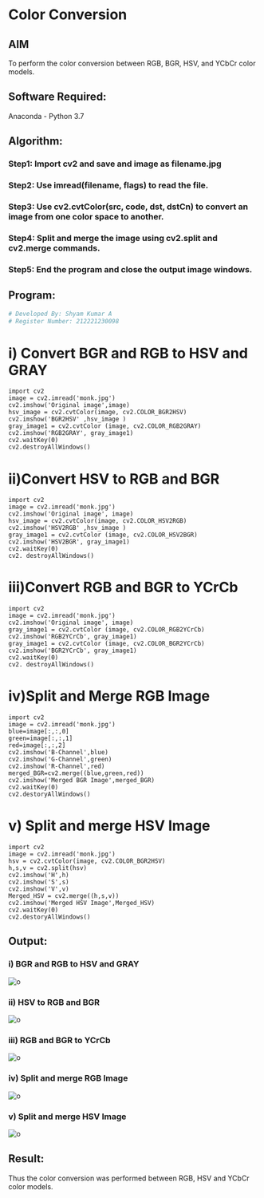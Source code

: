 # Color Conversion
## AIM
To perform the color conversion between RGB, BGR, HSV, and YCbCr color models.

## Software Required:
Anaconda - Python 3.7
## Algorithm:
### Step1: Import cv2 and save and image as filename.jpg


### Step2: Use imread(filename, flags) to read the file.


### Step3: Use cv2.cvtColor(src, code, dst, dstCn) to convert an image from one color space to another.


### Step4: Split and merge the image using cv2.split and cv2.merge commands.


### Step5: End the program and close the output image windows.


## Program:
```python
# Developed By: Shyam Kumar A
# Register Number: 212221230098
```
# i) Convert BGR and RGB to HSV and GRAY
~~~
import cv2
image = cv2.imread('monk.jpg')
cv2.imshow('Original image',image)
hsv_image = cv2.cvtColor(image, cv2.COLOR_BGR2HSV)
cv2.imshow('BGR2HSV' ,hsv_image )
gray_image1 = cv2.cvtColor (image, cv2.COLOR_RGB2GRAY)
cv2.imshow('RGB2GRAY', gray_image1)
cv2.waitKey(0)
cv2.destroyAllWindows()
~~~



# ii)Convert HSV to RGB and BGR
~~~
import cv2
image = cv2.imread('monk.jpg')
cv2.imshow('Original image', image)
hsv_image = cv2.cvtColor(image, cv2.COLOR_HSV2RGB)
cv2.imshow('HSV2RGB' ,hsv_image )
gray_image1 = cv2.cvtColor (image, cv2.COLOR_HSV2BGR)
cv2.imshow('HSV2BGR', gray_image1)
cv2.waitKey(0)
cv2. destroyAllWindows()
~~~




# iii)Convert RGB and BGR to YCrCb
~~~
import cv2
image = cv2.imread('monk.jpg')
cv2.imshow('Original image', image)
gray_image1 = cv2.cvtColor (image, cv2.COLOR_RGB2YCrCb)
cv2.imshow('RGB2YCrCb', gray_image1)
gray_image1 = cv2.cvtColor (image, cv2.COLOR_BGR2YCrCb)
cv2.imshow('BGR2YCrCb', gray_image1)
cv2.waitKey(0)
cv2. destroyAllWindows()
~~~



# iv)Split and Merge RGB Image
~~~
import cv2
image = cv2.imread('monk.jpg')
blue=image[:,:,0]
green=image[:,:,1]
red=image[:,:,2]
cv2.imshow('B-Channel',blue)
cv2.imshow('G-Channel',green)
cv2.imshow('R-Channel',red)
merged_BGR=cv2.merge((blue,green,red))
cv2.imshow('Merged BGR Image',merged_BGR)
cv2.waitKey(0)
cv2.destoryAllWindows()
~~~



# v) Split and merge HSV Image
~~~
import cv2
image = cv2.imread('monk.jpg')
hsv = cv2.cvtColor(image, cv2.COLOR_BGR2HSV)
h,s,v = cv2.split(hsv)
cv2.imshow('H',h)
cv2.imshow('S',s)
cv2.imshow('V',v)
Merged_HSV = cv2.merge((h,s,v))
cv2.imshow('Merged HSV Image',Merged_HSV)
cv2.waitKey(0)
cv2.destoryAllWindows()
~~~

## Output:
### i) BGR and RGB to HSV and GRAY
![o](d1.png)

### ii) HSV to RGB and BGR
![o](d2.png)

### iii) RGB and BGR to YCrCb
![o](d3.png)

### iv) Split and merge RGB Image
![o](d4.png)

### v) Split and merge HSV Image
![o](d5.png)


## Result:
Thus the color conversion was performed between RGB, HSV and YCbCr color models.
